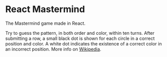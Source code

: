 # React Mastermind
The Mastermind game made in React.

Try to guess the pattern, in both order and color, within ten turns. After submitting a row, a small black dot is shown for each circle in a correct position and color. A white dot indicates the existence of a correct color in an incorrect position.
More info on [Wikipedia](https://en.wikipedia.org/wiki/Mastermind_(board_game)).